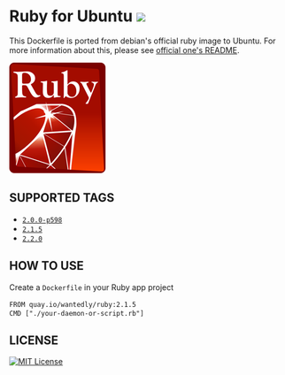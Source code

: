 # Ruby for Ubuntu [![](https://quay.io/repository/wantedly/ruby/status)](https://quay.io/repository/wantedly/ruby)
This Dockerfile is ported from debian's official ruby image to Ubuntu.
For more information about this, please see [official one's README](https://github.com/docker-library/ruby).

![](https://raw.githubusercontent.com/docker-library/docs/master/ruby/logo.png)

## SUPPORTED TAGS

* [`2.0.0-p598`](2.0/Dockerfile)
* [`2.1.5`](2.1/Dockerfile)
* [`2.2.0`](2.2/Dockerfile)

## HOW TO USE
Create a `Dockerfile` in your Ruby app project

```
FROM quay.io/wantedly/ruby:2.1.5
CMD ["./your-daemon-or-script.rb"]
```

## LICENSE
[![MIT License](http://img.shields.io/badge/license-MIT-blue.svg?style=flat)](LICENSE)
